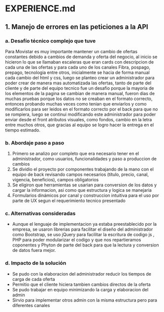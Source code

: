 # EXPERIENCE.md

## 1. Manejo de errores en las peticiones a la API

### a. Desafío técnico complejo que tuve
Para Movistar es muy importante mantener un cambio de ofertas constantes debido a cambios de demanda y oferta del negocio, al 
inicio se hicieron lo que se llamaban escaleras que eran cards con descripcion de cada una de las ofertas y para cada uno de los canales 
Fibra, pospago, prepago, tecnologia entre otros, inicialmente se hacia de forma manual cada cambio del html y css, 
luego se planteo crear un administrador para poder crear de manera mas automatizada las ofertas, tanto de parte del cliente
y de parte del equipo tecnico fue un desafio porque la mayoria de los elementos de la pagina se cambian de manera manual, fueron dias de muchas pruebas 
porque los datos no se creaban en el formato correcto, entonces probando muchas veces como tenian que enviarlos y como modificarlos para ser leidos en el 
formato correcto por el back para que no se rompiera, luego se continui modificando este administrador para poder enviar desde el front atributos visuales,
como fondos, cambio en la letra entre muchos otros, que gracias al equipo se logro hacer la entrega en el tiempo estimado. 

### b. Abordaje paso a paso
1. Primero se analizo por completo que era necesario tener en el administrador, como usuarios, funcionalidades y paso a produccion de cambios
2. Se dividio el proyecto por componentes trabajando de la mano con el equipo de back revisando campos necesarios (título, precio, canal, vigencia, beneficios), 
campos obligatorios
3. Se eligiron que herramientas se usarian para conversion de los datos y cargar la informacion, asi como que estructura y logica se manejaria 
4. Formularios dinámicos por canal y construccion intuitiva para el uso por parte de UX segun el requerimiento tecnico presentado

### c. Alternativas consideradas
- Aunque el lenguaje de implementacion ya estaba preestablecido por la empresa, se usaron librerias para facilitar el diseño del administrador como Bootstrap, 
se uso jQuery para facilitar la escritura de codigo js , PHP para poder modularizar el codigo y que nos repartieramos coponentes y Phyton de parte del back para que la lectura y conversion de datos fuera mejor.

### d. Impacto de la solución
- Se pudo con la elaboracion del administrador reducir los tiempos de carga de cada oferta
- Permitio que el cliente hiciera tambien cambios directos de la oferta
- Se pudo trabajar en equipo minimizando la carga y elaboracion del admin
- Sirvio para implementar otros admin con la misma estructura pero para diferentes canales 

 
